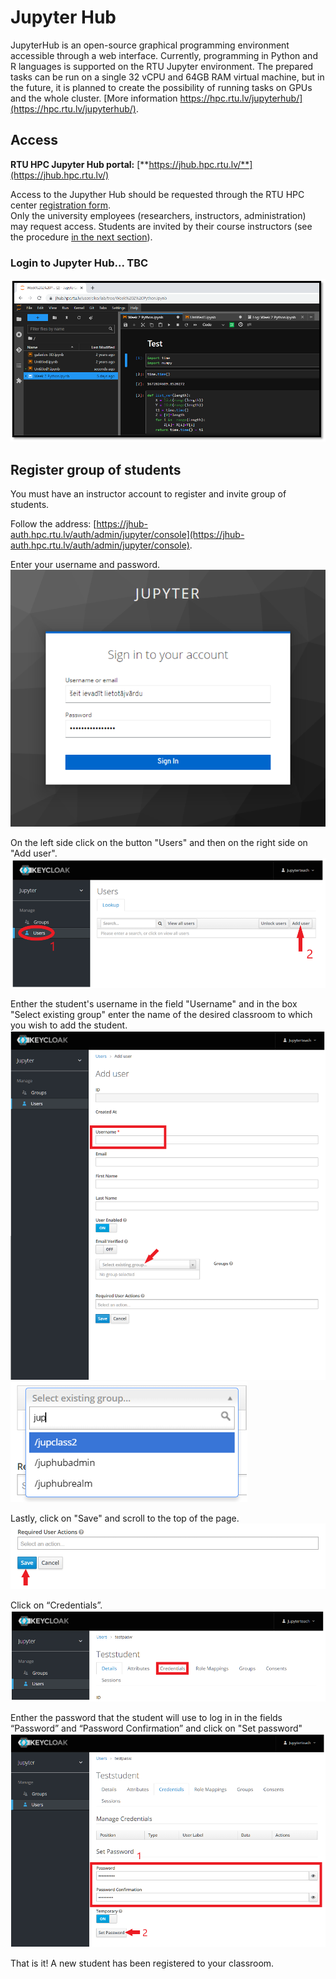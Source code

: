 # Jupyter Hub
JupyterHub is an open-source graphical programming environment accessible through a web interface. Currently, programming in Python and R languages is supported on the RTU Jupyter environment. The prepared tasks can be run on a single 32 vCPU and 64GB RAM virtual machine, but in the future, it is planned to create the possibility of running tasks on GPUs and the whole cluster. [More information https://hpc.rtu.lv/jupyterhub/](https://hpc.rtu.lv/jupyterhub/).

## Access
**RTU HPC Jupyter Hub portal:** [**https://jhub.hpc.rtu.lv/**](https://jhub.hpc.rtu.lv/)

Access to the Jupyther Hub should be requested through the RTU HPC center [registration form](https://docs.google.com/forms/d/e/1FAIpQLSdsEhMkfAGtDyS6z6yYo0mDf1PQRxC06fxPI2D7YVzvDrwa-g/viewform?c=0&w=1).  
Only the university employees (researchers, instructors, administration) may request access. 
Students are invited by their course instructors (see the procedure [in the next section](https://hpc-platforma.rtu.lv/02_jupyter_hub.html#register-group-of-students)). 

### Login to Jupyter Hub... TBC
![](./images/jupyter_interface.png)

## Register group of students

You must have an instructor account to register and invite group of students.

Follow the address: [https://jhub-auth.hpc.rtu.lv/auth/admin/jupyter/console](https://jhub-auth.hpc.rtu.lv/auth/admin/jupyter/console).

Enter your username and password.
![](./images/jupyter_1.png)

On the left side click on the button "Users" and then on the right side on "Add user".
![](./images/jupyter_2.png)

Enther the student's username in the field "Username" and in the box "Select existing group" enter the name of the desired classroom to which you wish to add the student.
![](./images/jupyter_3.png)
![](./images/jupyter_3_1.png)

Lastly, click on "Save" and scroll to the top of the page.
![](./images/jupyter_4.png)

Click on “Credentials”. 
![](./images/jupyter_5.png)

Enther the password that the student will use to log in in the fields “Password” and “Password Confirmation” and click on "Set password"
![](./images/jupyter_6.png)

That is it! A new student has been registered to your classroom.
